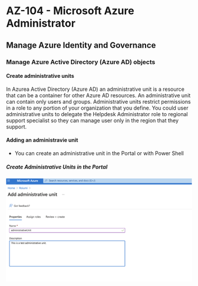 # AZ-104 - Microsoft Azure Administrator
## Manage Azure Identity and Governance
### Manage Azure Active Directory (Azure AD) objects
#### Create administrative units
In Azurea Active Directory (Azure AD) an administrative unit is a resource that can be a container for other Azure AD resources. An administrative unit can contain only users and groups. Administrative units restrict permissions in a role to any portion of your organization that you define. You could user administrative units to delegate the Helpdesk Administrator role to regional support specialist so they can manage user only in the region that they support.
#### Adding an administravie unit
- You can create an administrative unit in the Portal or with Power Shell
##### Create Administrative Units in the Portal
![Creating Administrative Unit](images/create_administrative_unit.png)